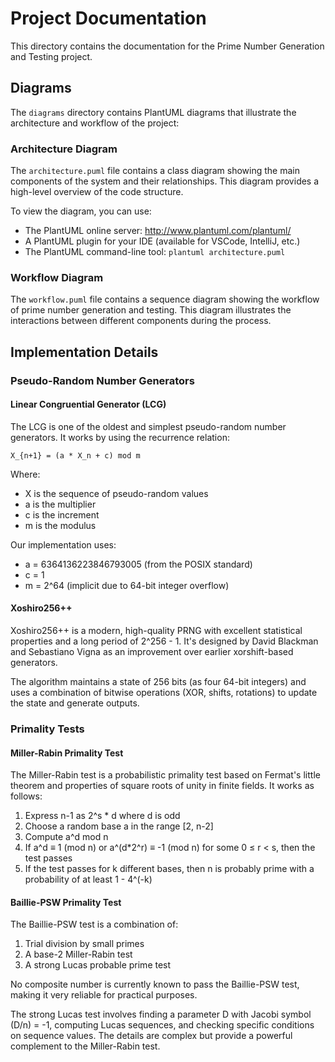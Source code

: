 # Project Documentation

This directory contains the documentation for the Prime Number Generation and Testing project.

## Diagrams

The `diagrams` directory contains PlantUML diagrams that illustrate the architecture and workflow of the project:

### Architecture Diagram

The `architecture.puml` file contains a class diagram showing the main components of the system and their relationships. This diagram provides a high-level overview of the code structure.

To view the diagram, you can use:
- The PlantUML online server: http://www.plantuml.com/plantuml/
- A PlantUML plugin for your IDE (available for VSCode, IntelliJ, etc.)
- The PlantUML command-line tool: `plantuml architecture.puml`

### Workflow Diagram

The `workflow.puml` file contains a sequence diagram showing the workflow of prime number generation and testing. This diagram illustrates the interactions between different components during the process.

## Implementation Details

### Pseudo-Random Number Generators

#### Linear Congruential Generator (LCG)

The LCG is one of the oldest and simplest pseudo-random number generators. It works by using the recurrence relation:

```
X_{n+1} = (a * X_n + c) mod m
```

Where:
- X is the sequence of pseudo-random values
- a is the multiplier
- c is the increment
- m is the modulus

Our implementation uses:
- a = 6364136223846793005 (from the POSIX standard)
- c = 1
- m = 2^64 (implicit due to 64-bit integer overflow)

#### Xoshiro256++

Xoshiro256++ is a modern, high-quality PRNG with excellent statistical properties and a long period of 2^256 - 1. It's designed by David Blackman and Sebastiano Vigna as an improvement over earlier xorshift-based generators.

The algorithm maintains a state of 256 bits (as four 64-bit integers) and uses a combination of bitwise operations (XOR, shifts, rotations) to update the state and generate outputs.

### Primality Tests

#### Miller-Rabin Primality Test

The Miller-Rabin test is a probabilistic primality test based on Fermat's little theorem and properties of square roots of unity in finite fields. It works as follows:

1. Express n-1 as 2^s * d where d is odd
2. Choose a random base a in the range [2, n-2]
3. Compute a^d mod n
4. If a^d ≡ 1 (mod n) or a^(d*2^r) ≡ -1 (mod n) for some 0 ≤ r < s, then the test passes
5. If the test passes for k different bases, then n is probably prime with a probability of at least 1 - 4^(-k)

#### Baillie-PSW Primality Test

The Baillie-PSW test is a combination of:
1. Trial division by small primes
2. A base-2 Miller-Rabin test
3. A strong Lucas probable prime test

No composite number is currently known to pass the Baillie-PSW test, making it very reliable for practical purposes.

The strong Lucas test involves finding a parameter D with Jacobi symbol (D/n) = -1, computing Lucas sequences, and checking specific conditions on sequence values. The details are complex but provide a powerful complement to the Miller-Rabin test. 